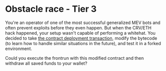 # Obstacle race - Tier 3

You're an operator of one of the most successful generalized MEV bots and often prevent exploits before they even happen. But when the CRV/ETH hack happened, your setup wasn't capable of performing a whitehat. You decided to take [the contract deployment transaction](https://etherscan.io/tx/0x09f97e8053ba1b557dd9811d6572328a2cddc7d8576fc048af0a64c644d67edd), modify the bytecode (to learn how to handle similar situations in the future), and test it in a forked environment.

Could you execute the frontrun with this modified contract and then withdraw all saved funds to your wallet?
